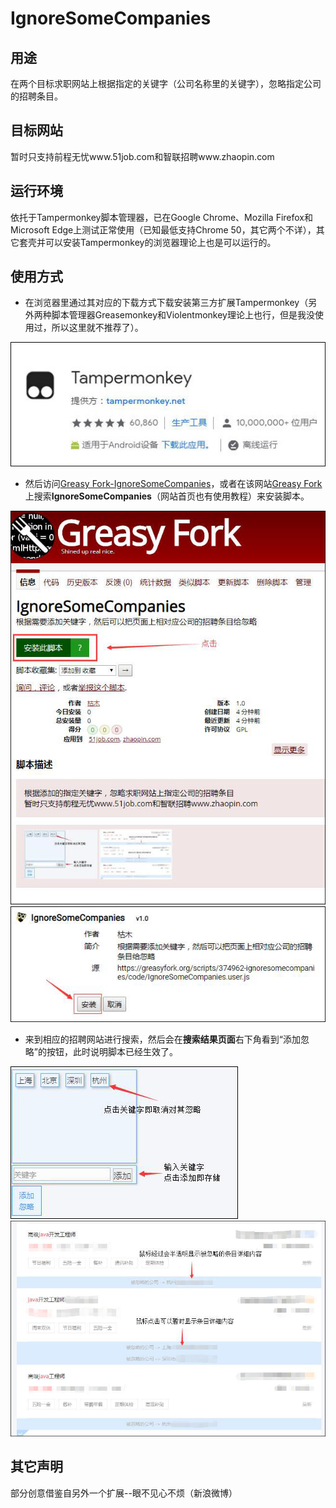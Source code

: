 # IgnoreSomeCompanies

## 用途
在两个目标求职网站上根据指定的关键字（公司名称里的关键字），忽略指定公司的招聘条目。

## 目标网站
暂时只支持前程无忧www.51job.com和智联招聘www.zhaopin.com

## 运行环境
依托于Tampermonkey脚本管理器，已在Google Chrome、Mozilla Firefox和Microsoft Edge上测试正常使用（已知最低支持Chrome 50，其它两个不详），其它套壳并可以安装Tampermonkey的浏览器理论上也是可以运行的。

## 使用方式

- 在浏览器里通过其对应的下载方式下载安装第三方扩展Tampermonkey（另外两种脚本管理器Greasemonkey和Violentmonkey理论上也行，但是我没使用过，所以这里就不推荐了）。  

![Tampermonkey](./image/Tampermonkey.jpg "Tampermonkey扩展图标")


- 然后访问[Greasy Fork-IgnoreSomeCompanies](https://greasyfork.org/zh-CN/scripts/374962-ignoresomecompanies)，或者在该网站[Greasy Fork](https://greasyfork.org/zh-CN)上搜索**IgnoreSomeCompanies**（网站首页也有使用教程）来安装脚本。

![Install01](./image/Install01.jpg "安装脚本步骤1")
![Install02](./image/Install02.jpg "安装脚本步骤2")


- 来到相应的招聘网站进行搜索，然后会在**搜索结果页面**右下角看到“添加忽略”的按钮，此时说明脚本已经生效了。

![AddOrDelete](./image/AddOrDelete.jpg "添加或删除关键字")
![Effect](./image/Effect.jpg "效果")


## 其它声明

部分创意借鉴自另外一个扩展--眼不见心不烦（新浪微博）
